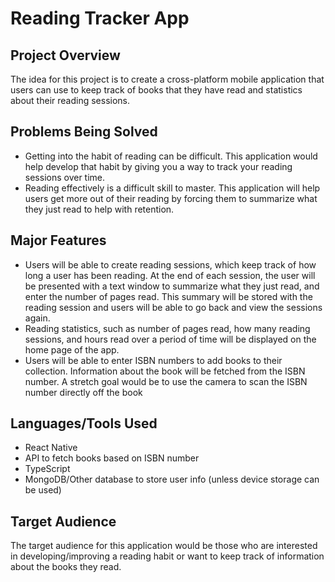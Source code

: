 # Reading Tracker App 
## Project Overview
The idea for this project is to create a cross-platform mobile application that users can use to keep track of books that they have read and statistics about their reading sessions.
## Problems Being Solved
* Getting into the habit of reading can be difficult. This application would help develop that habit by giving you a way to track your reading sessions over time.
* Reading effectively is a difficult skill to master. This application will help users get more out of their reading by forcing them to summarize what they just read to help with retention.

## Major Features
* Users will be able to create reading sessions, which keep track of how long a user has been reading. At the end of each session, the user will be presented with a text window to summarize what they just read, and enter the number of pages read. This summary will be stored with the reading session and users will be able to go back and view the sessions again. 
* Reading statistics, such as number of pages read, how many reading sessions, and hours read over a period of time will be displayed on the home page of the app. 
* Users will be able to enter ISBN numbers to add books to their collection. Information about the book will be fetched from the ISBN number. A stretch goal would be to use the camera to scan the ISBN number directly off the book
## Languages/Tools Used
* React Native
* API to fetch books based on ISBN number
* TypeScript
* MongoDB/Other database to store user info (unless device storage can be used) 
## Target Audience
The target audience for this application would be those who are interested in developing/improving a reading habit or want to keep track of information about the books they read. 


